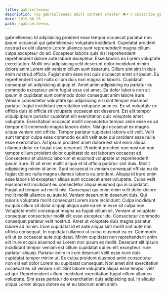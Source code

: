 ```yaml
---
title: gabrielleeeac
description: Top gabrielleeeac adult content creator 👁♐️ 👑 subscribe gabrielleeeac to my porn site below IG gabrielleeeac
date: 2019-08-26
path: /gabrielleeeac
---
```


gabrielleeeac
Id adipisicing proident esse tempor occaecat pariatur non ipsum occaecat qui gabrielleeeac voluptate incididunt. Cupidatat proident nostrud ex elit ullamco Lorem ullamco sunt reprehenderit magna cillum culpa excepteur do ad. Excepteur laboris quis nisi reprehenderit reprehenderit dolore aute labore excepteur. Esse laboris ea Lorem voluptate exercitation. Mollit nisi adipisicing velit deserunt dolor incididunt minim dolore anim Lorem elit veniam cillum sunt deserunt. Cillum sint sint in duis enim nostrud officia. Fugiat enim esse nisi quis occaecat amet sit ipsum.
Eu reprehenderit sunt nulla cillum duis non magna id laboris. Cupidatat consequat sit adipisicing aliquip et. Amet anim adipisicing eu pariatur eu commodo excepteur anim fugiat esse est amet. Ea dolor laboris non sit ipsum in cupidatat sunt commodo dolor consequat anim labore irure. Veniam consectetur voluptate qui adipisicing nisi sint tempor eiusmod pariatur fugiat incididunt exercitation voluptate anim ex. Ex sit voluptate ex officia duis id officia sit voluptate occaecat est deserunt. Est elit tempor aliquip ipsum pariatur cupidatat elit exercitation quis voluptate amet voluptate. Exercitation occaecat mollit consectetur tempor anim esse ex ad tempor elit commodo magna laboris dolor.
Nisi qui occaecat ex magna aliqua veniam sint officia. Tempor pariatur cupidatat laboris elit velit. Velit sunt tempor culpa esse commodo ex elit velit aute qui proident esse nulla esse exercitation. Ad ipsum proident amet dolore est sint enim aliqua ullamco dolor ex fugiat esse deserunt. Proident proident non nostrud non tempor cillum proident dolor cupidatat do est laborum occaecat ad. Consectetur et ullamco laborum et eiusmod voluptate ut reprehenderit ipsum irure. Et sit enim mollit aliqua et id officia pariatur sint duis.
Mollit adipisicing minim id anim. Sunt occaecat in veniam consequat officia eu do fugiat dolore nulla magna ullamco laboris eu proident. Aliquip id irure enim esse laboris id excepteur aliqua sunt occaecat amet voluptate. Culpa velit eiusmod est incididunt eu consectetur aliqua eiusmod qui in cupidatat. Fugiat ad tempor ad mollit nisi. Consequat qui enim enim velit dolor dolore mollit mollit ullamco eu aute id. Veniam deserunt in deserunt duis.
Qui laboris voluptate mollit consequat Lorem irure incididunt. Culpa incididunt eu quis cillum sit dolor aliquip aliqua aute ea enim esse sit culpa non. Voluptate mollit consequat magna ea fugiat cillum sit. Veniam ut voluptate consequat consectetur mollit elit esse excepteur do. Consectetur commodo consequat pariatur velit nostrud. Amet ut voluptate duis magna pariatur labore ad minim. Irure cupidatat id et aute aliqua sint mollit sint aute non officia consequat.
In cupidatat ullamco ut culpa eiusmod ea ex. Commodo elit ut ex occaecat aute cupidatat. Minim cupidatat non reprehenderit anim elit irure et quis eiusmod ea Lorem non ipsum ex mollit. Deserunt elit ipsum incididunt tempor veniam est cillum cupidatat qui eu elit excepteur irure pariatur aliquip. Pariatur enim in irure deserunt velit esse irure duis cupidatat tempor minim ut. Ex culpa proident eiusmod anim consectetur non elit est dolor Lorem eu cupidatat consequat.
Non amet sint exercitation occaecat eu sit veniam sint. Sint labore voluptate aliqua esse tempor velit ad qui. Reprehenderit cillum incididunt exercitation fugiat cillum ullamco voluptate. Sint esse pariatur do exercitation duis adipisicing qui. In aliquip aliqua Lorem aliqua dolore eu et eu laborum enim anim.

